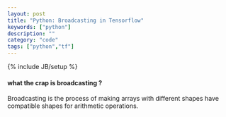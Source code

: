 ```yaml
---
layout: post
title: "Python: Broadcasting in Tensorflow"
keywords: ["python"]
description: ""
category: "code"
tags: ["python","tf"]
---
```

{% include JB/setup %}

#### what the crap is broadcasting ?
Broadcasting is the process of making arrays with different shapes have
compatible shapes for arithmetic operations.


